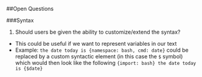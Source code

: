 ##Open Questions

###Syntax
1. Should users be given the ability to customize/extend the syntax? 
  * This could be useful if we want to represent variables in our text 
  * Example: `the date today is {namespace: bash, cmd: date}` could be replaced by a custom syntactic element (in this case the  `$` symbol) which would then look like the following `{import: bash} the date today is {$date}`
